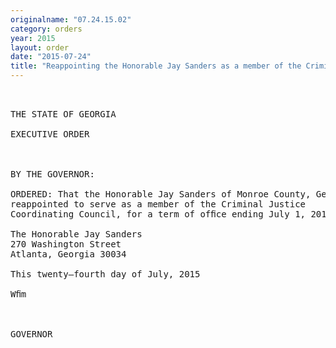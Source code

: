 ```yaml
---
originalname: "07.24.15.02"
category: orders
year: 2015
layout: order
date: "2015-07-24"
title: "Reappointing the Honorable Jay Sanders as a member of the Criminal Justice Coordinating Council"
---
```

<pre>
 

THE STATE OF GEORGIA

EXECUTIVE ORDER

 

BY THE GOVERNOR:

ORDERED: That the Honorable Jay Sanders of Monroe County, Georgia, is
reappointed to serve as a member of the Criminal Justice
Coordinating Council, for a term of ofﬁce ending July 1, 2019.

The Honorable Jay Sanders
270 Washington Street
Atlanta, Georgia 30034

This twenty—fourth day of July, 2015

Wﬁm

 

GOVERNOR

 

</pre>
